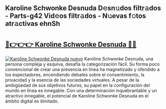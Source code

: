 ## Karoline Schwonke Desnuda D𝚎sn𝚞dos filtr𝚊dos - Parts-g42 Vid𝚎os filtr𝚊dos - N𝚞evas f𝚘tos atr𝚊ctivas ehnSh

# <h2><a href="http://mb43x7.tromn.icu/?c=Karoline+Schwonke+Desnuda">🔗👉👉👉 Karoline Schwonke Desnuda 🔗🔗</a></h2>

[![Karoline Schwonke Desnuda nuevo](https://i.imgur.com/pEAQMta.gif)](http://mb43x7.tromn.icu/?c=Karoline+Schwonke+Desnuda)
Karoline Schwonke Desnuda, una persona compleja y esquiva, desafía la categorización fácil. Su forma poco convencional de crear una presencia en línea ha magnetizado y ofendido a los espectadores, encendiendo debates sobre el consentimiento, la privacidad y la esencia de las sociedades virtuales. A pesar de la ambigüedad de sus objetivos futuros, su papel en la configuración del mundo en línea es innegable. Con una determinación inquebrantable y un atractivo innegable, el potencial de Karoline Schwonke Desnuda en el ámbito digital es ilimitado.
